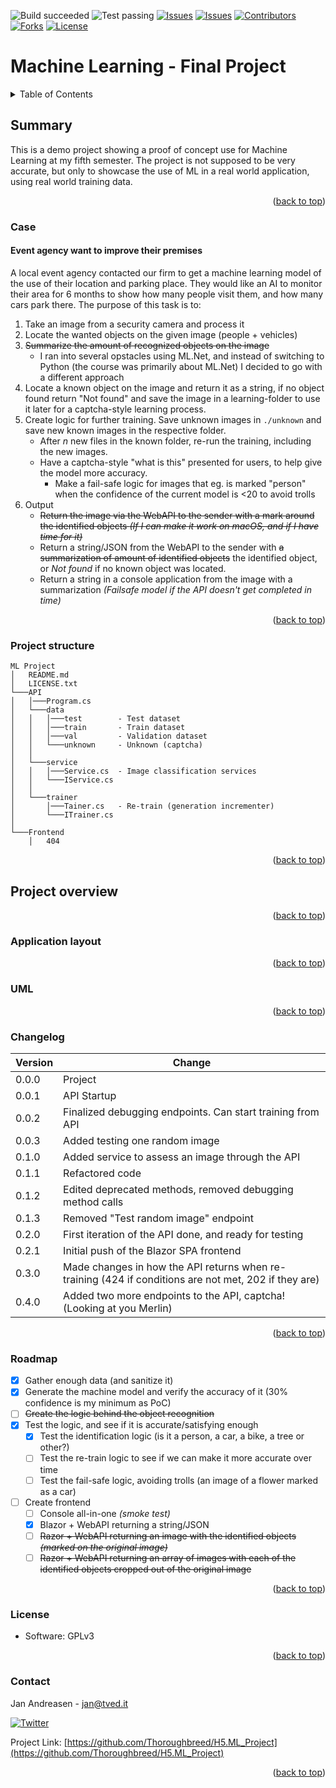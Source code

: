 ![Build succeeded][build-shield]
![Test passing][test-shield]
[![Issues][issues-shield]][issues-url]
[![Issues][closed-shield]][issues-url]
[![Contributors][contributors-shield]][contributors-url]
[![Forks][forks-shield]][forks-url]
[![License][license-shield]][license-url]
# Machine Learning - Final Project
<!-- TABLE OF CONTENTS -->
<details>
  <summary>Table of Contents</summary>
  <ol>
    <li>
      <a href="#summary">Summary</a>
      <ul>
        <li><a href="#case">Case</a></li>
	      <li><a href="#project-structure">Project Structure</a></li>
      </ul>
    </li>
    <li>
      <a href="#project-overview">Project Overview</a>
      <ul>
        <li><a href="#application-layout">Application Layout</a></li>
        <li><a href="#uml">UML diagram</a></li>
      </ul>
    </li>
    <li><a href="#changelog">Changelog</a></li>
    <li><a href="#roadmap">Roadmap</a></li>
    <li><a href="#license">License</a></li>
    <li><a href="#contact">Contact</a></li>
  </ol>
</details>

## Summary
This is a demo project showing a proof of concept use for Machine Learning at my fifth semester.
The project is not supposed to be very accurate, but only to showcase the use of ML in a real world application, using real world training data.
<p align="right">(<a href="#top">back to top</a>)</p>

### Case
#### Event agency want to improve their premises
A local event agency contacted our firm to get a machine learning model of the use of their location and parking place. 
They would like an AI to monitor their area for 6 months to show how many people visit them, and how many cars park there. 
The purpose of this task is to:
1. Take an image from a security camera and process it
2. Locate the wanted objects on the given image (people + vehicles)
3. ~~Summarize the amount of recognized objects on the image~~
   - I ran into several opstacles using ML.Net, and instead of switching to Python (the course was primarily about ML.Net) I decided to go with a different approach
4. Locate a known object on the image and return it as a string, if no object found return "Not found" and save the image in a learning-folder to use it later for a captcha-style learning process.
5. Create logic for further training. Save unknown images in `./unknown` and save new known images in the respective folder.
   - After *n* new files in the known folder, re-run the training, including the new images.
   - Have a captcha-style "what is this" presented for users, to help give the model more accuracy.
     - Make a fail-safe logic for images that eg. is marked "person" when the confidence of the current model is <20 to avoid trolls
7. Output
   - ~~Return the image via the WebAPI to the sender with a mark around the identified objects *(If I can make it work on macOS, and if I have time for it)*~~
   - Return a string/JSON from the WebAPI to the sender with ~~a summarization of amount of identified objects~~ the identified object, or *Not found* if no known object was located.
   - Return a string in a console application from the image with a summarization *(Failsafe model if the API doesn't get completed in time)*
<p align="right">(<a href="#top">back to top</a>)</p>

### Project structure
```
ML Project
│   README.md
│   LICENSE.txt    
└───API
│   │───Program.cs
│   └───data
│   │   │───test        - Test dataset
│   │   │───train       - Train dataset
│   │   │───val         - Validation dataset
│   │   └───unknown     - Unknown (captcha)
│   │
│   └───service
│   │   │───Service.cs  - Image classification services
│   │   └───IService.cs
│   │
│   └───trainer
│       │───Tainer.cs   - Re-train (generation incrementer)
│       └───ITrainer.cs
│   
└───Frontend
    │   404
```

<p align="right">(<a href="#top">back to top</a>)</p>

## Project overview
<p align="right">(<a href="#top">back to top</a>)</p>

### Application layout
<p align="right">(<a href="#top">back to top</a>)</p>

### UML
<p align="right">(<a href="#top">back to top</a>)</p>

### Changelog
| Version | Change |
|-|-|
| 0.0.0 | Project |
| 0.0.1 | API Startup |
| 0.0.2 | Finalized debugging endpoints. Can start training from API |
| 0.0.3 | Added testing one random image |
| 0.1.0 | Added service to assess an image through the API |
| 0.1.1 | Refactored code |
| 0.1.2 | Edited deprecated methods, removed debugging method calls |
| 0.1.3 | Removed "Test random image" endpoint | 
| 0.2.0 | First iteration of the API done, and ready for testing |
| 0.2.1 | Initial push of the Blazor SPA frontend
| 0.3.0 | Made changes in how the API returns when re-training (424 if conditions are not met, 202 if they are)
| 0.4.0 | Added two more endpoints to the API, captcha! (Looking at you Merlin)
<p align="right">(<a href="#top">back to top</a>)</p>

### Roadmap
- [X] Gather enough data (and sanitize it)
- [X] Generate the machine model and verify the accuracy of it (30% confidence is my minimum as PoC)
- [ ] ~~Create the logic behind the object recognition~~
- [X] Test the logic, and see if it is accurate/satisfying enough
  - [X] Test the identification logic (is it a person, a car, a bike, a tree or other?)
  - [ ] Test the re-train logic to see if we can make it more accurate over time
  - [ ] Test the fail-safe logic, avoiding trolls (an image of a flower marked as a car)
- [ ] Create frontend
  - [ ] Console all-in-one *(smoke test)*
  - [X] Blazor + WebAPI returning a string/JSON
  - [ ] ~~Razor + WebAPI returning an image with the identified objects *(marked on the original image)*~~
  - [ ] ~~Razor + WebAPI returning an array of images with each of the identified objects cropped out of the original image~~
<p align="right">(<a href="#top">back to top</a>)</p>

### License
* Software: GPLv3
<p align="right">(<a href="#top">back to top</a>)</p>


### Contact
Jan Andreasen - jan@tved.it

[![Twitter][twitter-shield]][twitter-url]

Project Link: [https://github.com/Thoroughbreed/H5.ML_Project](https://github.com/Thoroughbreed/H5.ML_Project)
<p align="right">(<a href="#top">back to top</a>)</p>


<!-- MARKDOWN LINKS & IMAGES -->
<!-- https://www.markdownguide.org/basic-syntax/#reference-style-links -->
[build-shield]: https://img.shields.io/badge/Build-passed-brightgreen.svg
[test-shield]: https://img.shields.io/badge/Tests-passed-brightgreen.svg
[contributors-shield]: https://img.shields.io/github/contributors/Thoroughbreed/H5.ML_Project.svg?style=badge
[contributors-url]: https://github.com/Thoroughbreed/H5.ML_Project/graphs/contributors
[forks-shield]: https://img.shields.io/github/forks/Thoroughbreed/H5.ML_Project.svg?style=badge
[forks-url]: https://github.com/Thoroughbreed/H5.ML_Project/network/members
[issues-shield]: https://img.shields.io/github/issues/Thoroughbreed/H5.ML_Project.svg?style=badge
[closed-shield]: https://img.shields.io/github/issues-closed/Thoroughbreed/H5.ML_Project?label=%20
[issues-url]: https://github.com/Thoroughbreed/H5.ML_Project/issues
[license-shield]: https://img.shields.io/github/license/Thoroughbreed/H5.ML_Project.svg?style=badge
[license-url]: https://github.com/Thoroughbreed/H5.ML_Project/blob/master/LICENSE
[twitter-shield]: https://img.shields.io/twitter/follow/andreasen_jan?style=social
[twitter-url]: https://twitter.com/andreasen_jan
